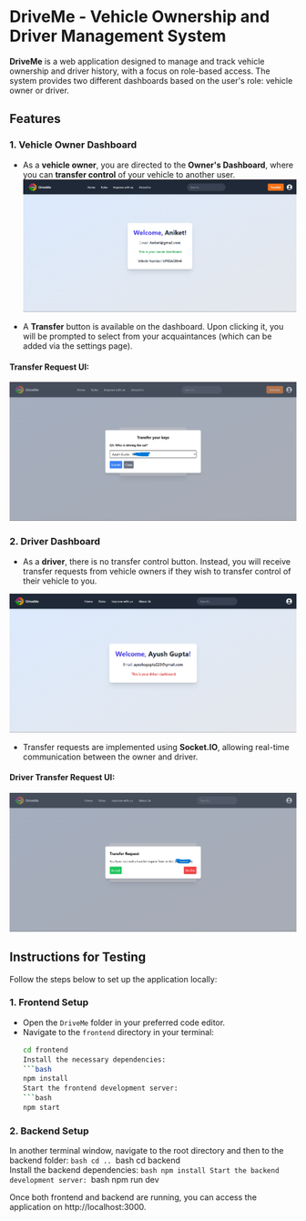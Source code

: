 # DriveMe - Vehicle Ownership and Driver Management System

**DriveMe** is a web application designed to manage and track vehicle ownership and driver history, with a focus on role-based access. The system provides two different dashboards based on the user's role: vehicle owner or driver.

## Features

### 1. **Vehicle Owner Dashboard**

- As a **vehicle owner**, you are directed to the **Owner's Dashboard**, where you can **transfer control** of your vehicle to another user.
![Owner Dashboard](./images/image-1.png)

- A **Transfer** button is available on the dashboard. Upon clicking it, you will be prompted to select from your acquaintances (which can be added via the settings page).

#### Transfer Request UI:
![Transfer Request UI](./images/transfer-request.png)

### 2. **Driver Dashboard**

- As a **driver**, there is no transfer control button. Instead, you will receive transfer requests from vehicle owners if they wish to transfer control of their vehicle to you.

![Driver Dashboard](./images/image.png)

- Transfer requests are implemented using **Socket.IO**, allowing real-time communication between the owner and driver.

#### Driver Transfer Request UI:
![Driver Transfer Request](./images/driver-transfer-request.png)

## Instructions for Testing

Follow the steps below to set up the application locally:

### 1. **Frontend Setup**

- Open the `DriveMe` folder in your preferred code editor.
- Navigate to the `frontend` directory in your terminal:
     ```bash
     cd frontend
  Install the necessary dependencies:
     ```bash
     npm install
  Start the frontend development server:
     ```bash
     npm start
### 2. **Backend Setup**
In another terminal window, navigate to the root directory and then to the backend folder:
    ```bash
     cd ..
     ```bash
     cd backend  
Install the backend dependencies:
     ```bash
     npm install
Start the backend development server:
     ```bash
     npm run dev


Once both frontend and backend are running, you can access the application on http://localhost:3000.
